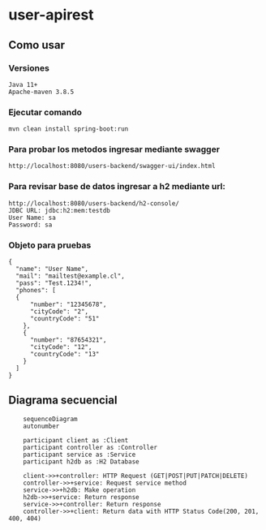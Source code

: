 # user-apirest
## Como usar
### Versiones
```
Java 11+
Apache-maven 3.8.5
```
### Ejecutar comando
```
mvn clean install spring-boot:run
```
### Para probar los metodos ingresar mediante swagger
```
http://localhost:8080/users-backend/swagger-ui/index.html
```
### Para revisar base de datos ingresar a h2 mediante url:
```
http://localhost:8080/users-backend/h2-console/
JDBC URL: jdbc:h2:mem:testdb
User Name: sa
Password: sa
```
### Objeto para pruebas
```
{
  "name": "User Name",
  "mail": "mailtest@example.cl",
  "pass": "Test.1234!",
  "phones": [
  {
      "number": "12345678",
      "cityCode": "2",
      "countryCode": "51"
    },
    {
      "number": "87654321",
      "cityCode": "12",
      "countryCode": "13"
    }
  ]
}
```
## Diagrama secuencial
```mermaid
    sequenceDiagram
    autonumber

    participant client as :Client
    participant controller as :Controller
    participant service as :Service
    participant h2db as :H2 Database

    client->>+controller: HTTP Request (GET|POST|PUT|PATCH|DELETE)
    controller->>+service: Request service method
    service->>+h2db: Make operation
    h2db->>+service: Return response
    service->>+controller: Return response
    controller->>+client: Return data with HTTP Status Code(200, 201, 400, 404)
```
